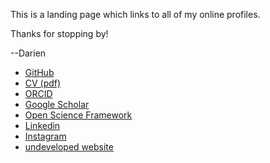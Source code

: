 This is a landing page which links to all of my online profiles.

Thanks for stopping by!

--Darien


- [GitHub](https://github.com/darienmorrow)
- [CV (pdf)](CV/CV.pdf)
- [ORCID](https://orcid.org/0000-0002-8922-8049)
- [Google Scholar](https://scholar.google.com/citations?user=a2ir-jsAAAAJ&hl=en)
- [Open Science Framework](https://osf.io/bcaer)
- [Linkedin](https://www.linkedin.com/in/darien-morrow-853559a1)
- [Instagram](https://www.instagram.com/darien_morrow/)
- [undeveloped website](https://www.darienmorrow.com)
